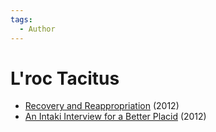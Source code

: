 ```yaml
---
tags:
  - Author
---
```


# L'roc Tacitus

- [Recovery and Reappropriation](./recoveryandreappropriation.md) (2012)
- [An Intaki Interview for a Better Placid](./anintakiinterviewforabetterplacid.md) (2012)
